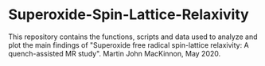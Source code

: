 # Superoxide-Spin-Lattice-Relaxivity

This repository contains the functions, scripts and data used to analyze and plot the main findings of "Superoxide free radical spin-lattice relaxivity: A quench-assisted MR study". Martin John MacKinnon, May 2020.
